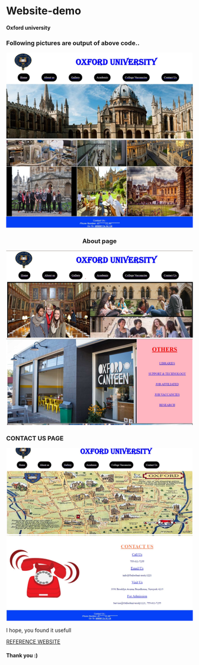 # Website-demo
<h4> Oxford university</h4>
<h3>Following pictures are output of above code..</h3>

<img src="https://github.com/ichhakumari/Oxford-clone_website/blob/main/out1.jpg">
<IMG SRC="https://github.com/ichhakumari/Oxford-clone_website/blob/main/out2.jpg">
<h3 align="center">About page</h3>
<img src="https://github.com/ichhakumari/Oxford-clone_website/blob/main/about_out.jpg">
<img src="https://github.com/ichhakumari/Oxford-clone_website/blob/main/out3.jpg">
<h3> CONTACT US PAGE</h3>
<img src="https://github.com/ichhakumari/Oxford-clone_website/blob/main/contct_out.jpg">
<IMG SRC="https://github.com/ichhakumari/Oxford-clone_website/blob/main/out4.jpg">

<p> I hope, you found it usefull </p>
<a href="https://www.ox.ac.uk/about/organisation">REFERENCE WEBSITE</a>
<h4>Thank you :)</h4>

